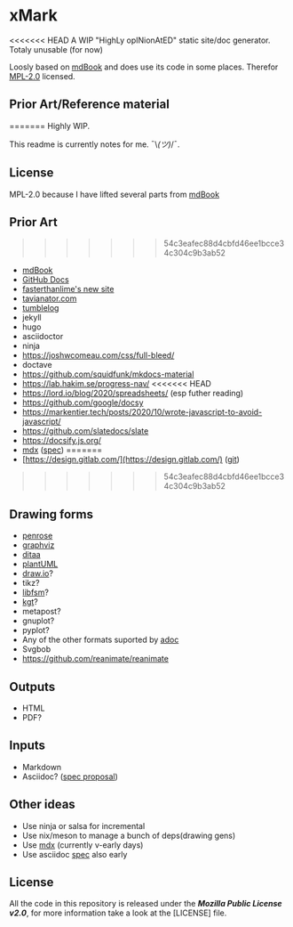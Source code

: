# xMark

<<<<<<< HEAD
A WIP "HighLy opINionAtED" static site/doc generator. Totaly unusable (for now)

Loosly based on [mdBook](https://github.com/rust-lang/mdbook) and does use its code in some places.
Therefor [MPL-2.0](LICENSE) licensed.

## Prior Art/Reference material
=======
Highly WIP.

This readme is currently notes for me.  ¯\\_(ツ)_/¯.

## License

MPL-2.0 because I have lifted several parts from [mdBook](https://github.com/rust-lang/mdbook)

## Prior Art
>>>>>>> 54c3eafec88d4cbfd46ee1bcce34c304c9b3ab52

- [mdBook](https://github.com/rust-lang/mdbook)
- [GitHub Docs](https://github.com/github/docs)
- [fasterthanlime's new site](https://fasterthanli.me/articles/a-new-website-for-2020)
- [tavianator.com](https://github.com/tavianator/tavianator.com)
- [tumblelog](https://github.com/john-bokma/tumblelog)
- jekyll
- hugo
- asciidoctor
- ninja
- https://joshwcomeau.com/css/full-bleed/
- doctave
- https://github.com/squidfunk/mkdocs-material
- https://lab.hakim.se/progress-nav/
<<<<<<< HEAD
- https://lord.io/blog/2020/spreadsheets/ (esp futher reading)
- https://github.com/google/docsy
- https://markentier.tech/posts/2020/10/wrote-javascript-to-avoid-javascript/
- https://github.com/slatedocs/slate
- https://docsify.js.org/
- [mdx](https://github.com/mdx-js/mdx) ([spec](https://github.com/mdx-js/specification))
=======
- [https://design.gitlab.com/](https://design.gitlab.com/) ([git](https://gitlab.com/gitlab-org/gitlab-services/design.gitlab.com/-/tree/master))
>>>>>>> 54c3eafec88d4cbfd46ee1bcce34c304c9b3ab52


## Drawing forms

- [penrose](https://github.com/penrose/penrose)
- [graphviz](https://graphviz.org/)
- [ditaa](https://github.com/stathissideris/ditaa)
- [plantUML](https://plantuml.com/)
- [draw.io](https://app.diagrams.net/)?
- tikz?
- [libfsm](https://github.com/katef/libfsm)?
- [kgt](https://github.com/katef/kgt)?
- metapost?
- gnuplot?
- pyplot?
- Any of the other formats suported by [adoc](https://github.com/asciidoctor/asciidoctor-diagram/blob/fd8ab7d9eb9d5de3c55a0e27c4276206c728a917/README.adoc#creating-a-diagram)
- Svgbob
- https://github.com/reanimate/reanimate

## Outputs

- HTML
- PDF?

## Inputs

- Markdown
- Asciidoc? ([spec proposal](https://projects.eclipse.org/proposals/asciidoc-language))

## Other ideas
- Use ninja or salsa for incremental
- Use nix/meson to manage a bunch of deps(drawing gens)
- Use [mdx](https://github.com/mdx-js/rust) (currently v-early days)
- Use asciidoc [spec](https://projects.eclipse.org/proposals/asciidoc-language) also early

## License

All the code in this repository is released under the ***Mozilla Public License v2.0***, for more information take a look at the [LICENSE] file.


